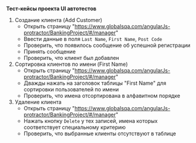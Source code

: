 **Тест-кейсы проекта UI автотестов**

1. Создание клиента (Add Customer)
   - Открыть страницу "https://www.globalsqa.com/angularJs-protractor/BankingProject/#/manager"
   - Ввести данные в поля `Last Name`, `First Name`, `Post Code`
   - Проверить, что появилось сообщение об успешной регистрации
   - Принять сообщение
   - Проверить, что клиент был добавлен
2. Сортировка клиентов по имени (First Name)
   - Открыть страницу "https://www.globalsqa.com/angularJs-protractor/BankingProject/#/manager"
   - Дважды нажать на заголовок таблицы "First Name" для сортировки пользователей по имени
   - Проверить, что имена отсортирована в алфавитном порядке
3. Удаление клиента
   - Открыть страницу "https://www.globalsqa.com/angularJs-protractor/BankingProject/#/manager"
   - Нажать кнопку `Delete` у тех записей, имена которых соответствует специальному критерию
   - Проверить, что выбранные клиенты отсутствуют в таблице